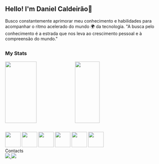 ## Hello! I'm Daniel Caldeirão👋
 
Busco constantemente aprimorar meu conhecimento e habilidades para acompanhar o ritmo acelerado do mundo 🌍 da tecnologia.
"A busca pelo conhecimento é a estrada que nos leva ao crescimento pessoal e à compreensão do mundo." 

##

### My Stats

<div>
  <a href="https://github.com/
DanielCauldron">
<div style="display: flex;">
 <img src="https://github-readme-stats.vercel.app/api?username=Danielcauldron&show_icons=true&theme=transparent" style="height: 200px; width: 45%;" />
  <img src="https://github-readme-stats.vercel.app/api/top-langs/?username=Danielcauldron&layout=compact&theme=transparent" style="height: 200px; width: 40%;" />
</div>
 </a>
</div>

##


<div>
 <img src="https://cdn.jsdelivr.net/gh/devicons/devicon/icons/html5/html5-original.svg" width="50"/>
 <img src="https://cdn.jsdelivr.net/gh/devicons/devicon/icons/css3/css3-original.svg" width="50"/>
 <img src="https://cdn.jsdelivr.net/gh/devicons/devicon/icons/javascript/javascript-original.svg" width="50" />
 <img src="https://cdn.jsdelivr.net/gh/devicons/devicon/icons/python/python-original.svg" width="50" />
 <img src="https://cdn.jsdelivr.net/gh/devicons/devicon/icons/git/git-original.svg" width="50" />
 <img src="https://cdn.jsdelivr.net/gh/devicons/devicon/icons/github/github-original.svg" width="50" />
</div>
  Contacts
   
<div>
  <a href="https://www.linkedin.com/in/daniel-caldeir%C3%A3o-43b01b244/">
    <img src="https://img.shields.io/badge/LinkedIn-0077B5?style=for-the-badge&logo=linkedin&logoColor=white" />
  </a>
 <a href = "mailto:dfcaldeirao@gmail.com"><img src="https://img.shields.io/badge/Gmail-D14836?style=for-the-badge&logo=gmail&logoColor=white"></a>
 
</div>


